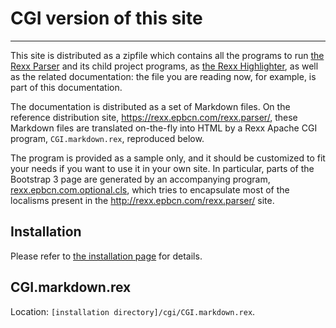 CGI version of this site
========================

-----------

This site is distributed as a zipfile which contains
all the programs to run [the Rexx Parser](/rexx.parser/)
and its child project programs, as [the Rexx Highlighter](/rexx.parser/doc/highlighter/),
as well as the related documentation: the file you
are reading now, for example, is part of this documentation.

The documentation is distributed as a set of Markdown
files. On the reference distribution site,
<https://rexx.epbcn.com/rexx.parser/>, these Markdown
files are translated on-the-fly into HTML by
a Rexx Apache CGI program, `CGI.markdown.rex`,
reproduced below.

The program is provided as a sample only, and it should be
customized to fit your needs if you want to use it
in your own site. In particular, parts of the
Bootstrap 3 page are generated by an accompanying
program, [rexx.epbcn.com.optional.cls](rexx.epbcn.com.optional.cls),
which tries to encapsulate most of the localisms
present in the <http://rexx.epbcn.com/rexx.parser/> site.

Installation
------------

Please refer to [the installation page](/rexx.parser/doc/guide/install/) for details.

CGI.markdown.rex
----------------

Location: `[installation directory]/cgi/CGI.markdown.rex`.

~~~rexx {source=CGI.markdown.rex}
~~~
